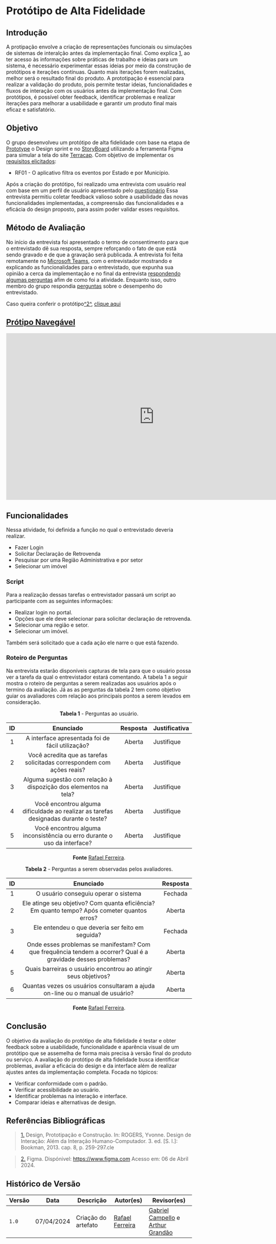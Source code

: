 # Protótipo de Alta Fidelidade

## Introdução

A protipação envolve a criação de representações funcionais ou simulações de sistemas de interalção antes da implementação final. Como explica <a id="REF1" href="#anchor_1">1</a>, ao ter acesso às informações sobre práticas de trabalho e ideias para um sistema, é necessário experimentar essas ideias por meio da construção de protótipos e iterações contínuas. Quanto mais iterações forem realizadas, melhor será o resultado final do produto. A prototipação é essencial para realizar a validação do produto, pois permite testar ideias, funcionalidades e fluxos de interação com os usuários antes da implementação final. Com protótipos, é possível obter feedback, identificar problemas e realizar iterações para melhorar a usabilidade e garantir um produto final mais eficaz e satisfatório.

## Objetivo

O grupo desenvolveu um protótipo de alta fidelidade com base na etapa de [Prototype]() o Design sprint e no [StoryBoard]() utilizando a ferramenta Figma para simular a tela do site [Terracap](https://www.terracap.df.gov.br). Com objetivo de implementar os [requisitos elicitados]():

* RF01 - O aplicativo filtra os eventos por Estado e por Município.

Após a criação do protótipo, foi realizado uma entrevista com usuário real com base em um perfil de usuário apresentado pelo  [questionário]() Essa entrevista permitiu coletar feedback valioso sobre a usabilidade das novas funcionalidades implementadas, a compreensão das funcionalidades e a eficácia do design proposto, para assim poder validar esses requisitos.

## Método de Avaliação

No início da entrevista foi apresentado o termo de consentimento para que o entrevistado dê sua resposta, sempre reforçando o fato de que está sendo gravado e de que a gravação será publicada. A entrevista foi feita remotamente no [Microsoft Teams](https://www.google.com/url?sa=t&source=web&rct=j&opi=89978449&url=https://www.microsoft.com/pt-br/microsoft-teams/free&ved=2ahUKEwj_moXll7CFAxXgr5UCHQJKAmQQFnoECBUQAQ&usg=AOvVaw1T4J2z55tIx6ywhNp8Rn3e), com o entrevistador mostrando e explicando as funcionalidades para o entrevistado, que expunha sua opinião a cerca da implementação e no final da entrevista [respondendo algumas perguntas](#met1) afim de como foi a atividade. Enquanto isso, outro membro do grupo respondia [perguntas](#met2) sobre o desempenho do entrevistado.
 

Caso queira conferir o protótipo<a id="anchor_1" href="#FRM1">^2^</a>, <a href="https://www.figma.com/proto/9MHpLCsADuC4ZvVwzR6Dbj/Untitled?node-id=659-157&starting-point-node-id=659%3A157&scaling=scale-down-width&mode=design&t=lFwA8h6MjWKPP2wo-1" target="blanket">clique aqui


## Prótipo Navegável

<p style="text-align: center"><iframe style="border: 1px solid rgba(0, 0, 0, 0.1);" width="800" height="450" src="https://www.figma.com/embed?embed_host=share&url=https%3A%2F%2Fwww.figma.com%2Fproto%2F9MHpLCsADuC4ZvVwzR6Dbj%2FUntitled%3Fnode-id%3D659-157%26starting-point-node-id%3D659%253A157%26scaling%3Dscale-down-width%26mode%3Ddesign%26t%3DlFwA8h6MjWKPP2wo-1" allowfullscreen></iframe>
</a>

## Funcionalidades

Nessa atividade, foi definida a função no qual o entrevistado deveria realizar.

* Fazer Login
* Solicitar Declaração de Retrovenda
* Pesquisar por uma Região Administrativa e por setor
* Selecionar um imóvel
  

### Script

Para a realização dessas tarefas o entrevistador passará um script ao participante com as seguintes informações:

* Realizar login no portal.
* Opções que ele deve selecionar para solicitar declaração de retrovenda.
* Selecionar uma região e setor.
* Selecionar um imóvel.

Também será solicitado que a cada ação ele narre o que está fazendo.

### Roteiro de Perguntas

Na entrevista estarão disponíveis capturas de tela para que o usuário possa ver a tarefa da qual o entrevistador estará comentando. A tabela 1 a seguir mostra o roteiro de perguntas a serem realizadas aos usuários após o termino da avaliação. Já as as perguntas da tabela 2 tem como objetivo guiar os avaliadores com relação aos principais pontos a serem levados em consideração.

<a id="met1"></a>

<center>


**Tabela 1** - Perguntas ao usuário.

| ID | Enunciado| Resposta| Justificativa |
| :---: | :----------------------------------------------------------: | :-----------------:|:------------|
|   1   |   A interface apresentada foi de fácil utilização?        |     Aberta         | Justifique |
|   2   |  Você acredita que as tarefas solicitadas correspondem com ações reais?         |     Aberta         | Justifique |
|   3   |  Alguma sugestão com relação à dispozição dos elementos na tela?        |     Aberta         | Justifique |
|   4   |  Você encontrou alguma dificuldade ao realizar as tarefas designadas durante o teste?         |     Aberta         | Justifique |
|   5   |  Você encontrou alguma inconsistência ou erro durante o uso da interface?         |     Aberta         | Justifique |


**Fonte** [Rafael Ferreira](https://github.com/RafaelCLG0).

<a id="met2"></a>

</center>

<center>


**Tabela 2** - Perguntas a serem observadas pelos avaliadores.

| ID | Enunciado| Resposta| 
| :---: | :----------------------------------------------------------: | :-----------------:|
|   1   |   O usuário conseguiu operar o sistema      |     Fechada     | 
|   2   |   Ele atinge seu objetivo? Com quanta eficiência? Em quanto tempo? Após cometer quantos erros?       |     Aberta    | 
|   3   |    Ele entendeu o que deveria ser feito em seguida?     |     Fechada     | 
|   4   |    Onde esses problemas se manifestam? Com que frequência tendem a ocorrer? Qual é a gravidade desses problemas?     |    Aberta    | 
|   5   |   Quais barreiras o usuário encontrou ao atingir seus objetivos?      |     Aberta     | 
|   6   |   Quantas vezes os usuários consultaram a ajuda on-line ou o manual de usuário?     |     Aberta     | 


**Fonte** [Rafael Ferreira](https://github.com/RafaelCLG0).

</center>

## Conclusão

O objetivo da avaliação do protótipo de alta fidelidade é testar e obter feedback sobre a usabilidade, funcionalidade e aparência visual de um protótipo que se assemelha de forma mais precisa à versão final do produto ou serviço. A avaliação do protótipo de alta fidelidade busca identificar problemas, avaliar a eficácia do design e da interface além de realizar ajustes antes da implementação completa. Focada no tópicos:

* Verificar conformidade com o padrão.
* Verificar acessibilidade ao usuário.
* Identificar problemas na interação e interface.
* Comparar ideias e alternativas de design.


## Referências Bibliográficas

> <a id="anchor_1" href="#REF1">1.</a> Design, Prototipação e Construção. In: ROGERS, Yvonne. Design de Interação: Além da Interação Humano-Computador. 3. ed. [S. l.]: Bookman, 2013. cap. 8, p. 259-297.cle

> <a id="FRM1" href="#anchor_1">2.</a> Figma. Dispónivel: https://www.figma.com Acesso em: 06 de Abril 2024.

## Histórico de Versão

Versão  | Data | Descrição | Autor(es) | Revisor(es)
-------- | ------ | ------ | ---------- | ----------
`1.0` | 07/04/2024 | Criação do artefato  | [Rafael Ferreira](https://github.com/RafaelCLG0) | [Gabriel Campello](https://github.com/g16c) e [Arthur Grandão](https://github.com/arthurgrandao)